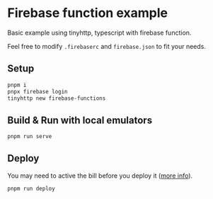 # Firebase function example

Basic example using tinyhttp, typescript with firebase function.

Feel free to modify `.firebaserc` and `firebase.json` to fit your needs.

## Setup

```sh
pnpm i
pnpx firebase login
tinyhttp new firebase-functions
```

## Build & Run with local emulators

```sh
pnpm run serve
```

## Deploy

You may need to active the bill before you deploy it ([more info](https://stackoverflow.com/questions/62824043/is-function-cloud-in-firebase-free-or-not-cloud-functions-deployment-requires-t)).

```sh
pnpm run deploy
```
